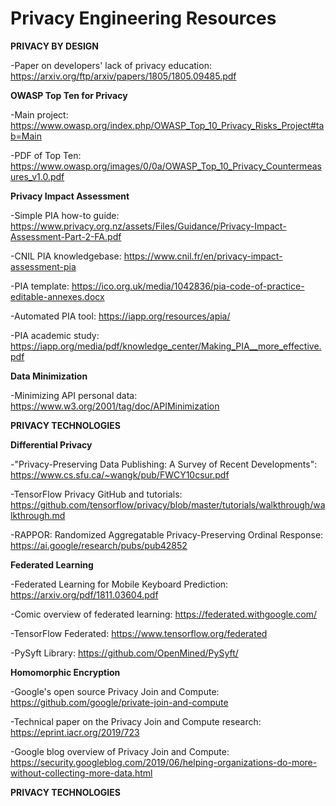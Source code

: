 # Privacy Engineering Resources


**PRIVACY BY DESIGN**

-Paper on developers' lack of privacy education: https://arxiv.org/ftp/arxiv/papers/1805/1805.09485.pdf

**OWASP Top Ten for Privacy**

-Main project: https://www.owasp.org/index.php/OWASP_Top_10_Privacy_Risks_Project#tab=Main

-PDF of Top Ten: https://www.owasp.org/images/0/0a/OWASP_Top_10_Privacy_Countermeasures_v1.0.pdf

**Privacy Impact Assessment**

-Simple PIA how-to guide: https://www.privacy.org.nz/assets/Files/Guidance/Privacy-Impact-Assessment-Part-2-FA.pdf

-CNIL PIA knowledgebase: https://www.cnil.fr/en/privacy-impact-assessment-pia

-PIA template: https://ico.org.uk/media/1042836/pia-code-of-practice-editable-annexes.docx

-Automated PIA tool: https://iapp.org/resources/apia/

-PIA academic study: https://iapp.org/media/pdf/knowledge_center/Making_PIA__more_effective.pdf

**Data Minimization**

-Minimizing API personal data: https://www.w3.org/2001/tag/doc/APIMinimization


**PRIVACY TECHNOLOGIES**

**Differential Privacy**

-"Privacy-Preserving Data Publishing: A Survey of
Recent Developments": https://www.cs.sfu.ca/~wangk/pub/FWCY10csur.pdf

-TensorFlow Privacy GitHub and tutorials: https://github.com/tensorflow/privacy/blob/master/tutorials/walkthrough/walkthrough.md

-RAPPOR: Randomized Aggregatable Privacy-Preserving Ordinal Response: https://ai.google/research/pubs/pub42852

**Federated Learning**

-Federated Learning for Mobile Keyboard Prediction: https://arxiv.org/pdf/1811.03604.pdf

-Comic overview of federated learning: https://federated.withgoogle.com/

-TensorFlow Federated: https://www.tensorflow.org/federated

-PySyft Library: https://github.com/OpenMined/PySyft/

**Homomorphic Encryption**

-Google's open source Privacy Join and Compute: https://github.com/google/private-join-and-compute

-Technical paper on the Privacy Join and Compute research: https://eprint.iacr.org/2019/723

-Google blog overview of Privacy Join and Compute: https://security.googleblog.com/2019/06/helping-organizations-do-more-without-collecting-more-data.html

**PRIVACY TECHNOLOGIES**
